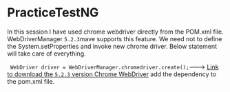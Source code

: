 # PracticeTestNG

In this session I have used chrome webdriver directly from the POM.xml file. WebDriverManager `5.2.3`mave supports this feature. We need not to define the System.setProperties and invoke new chrome driver. Below statement will take care of everything.

``` WebDriver driver = WebDriverManager.chromedriver.create();```--->
[Link to download the `5.2.3` version Chrome WebDriver](https://mvnrepository.com/artifact/io.github.bonigarcia/webdrivermanager/5.2.3) add the dependency to the pom.xml file.
